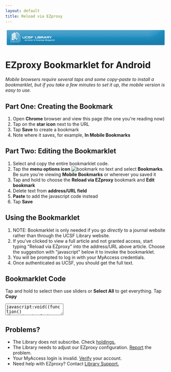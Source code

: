 ```yaml
---
layout: default
title: Reload via EZproxy
---
```

 [![UCSF Library](img/ucsf_header_basic.png)](http://www.library.ucsf.edu/)

# EZproxy Bookmarklet for Android
*Mobile browsers require several taps and some copy-paste to install a bookmarklet, but if you take a few minutes to set it up, the mobile version is easy to use.*

## Part One: Creating the Bookmark
1. Open **Chrome** browser and view this page (the one you're reading now)
2. Tap on the **star icon** next to the URL
3. Tap **Save** to create a bookmark
4. Note where it saves, for example, **In Mobile Bookmarks**

## Part Two: Editing the Bookmarklet
1. Select and copy the entire bookmarklet code.
2. Tap the **menu options icon** ![bookmark no text](img/???.png) and select **Bookmarks**. Be sure you're viewing **Mobile Bookmarks** or wherever you saved it
3. Tap and hold to choose the **Reload via EZproxy** bookmark and **Edit bookmark**
4. Delete text from **address/URL field** 
5. **Paste** to add the javascript code instead
6. Tap **Save**

## Using the Bookmarklet
1. NOTE: Bookmarklet is only needed if you go *directly* to a journal website rather than through the UCSF Library website.
2. If you've clicked to view a full article and not granted access, start typing "Reload via EZproxy" into the address/URL above article.  Choose the suggestion with "javascript" below it to invoke the bookmarklet. 
3. You will be prompted to log in with your MyAccess credentials.
4. Once authenticated as UCSF, you should get the full text.

## Bookmarklet Code
Tap and hold to select then use sliders or **Select All** to get everything. Tap **Copy**

<textarea readonly="readonly">javascript:void((function(){location.href='https://ucsf.idm.oclc.org/login?qurl='+encodeURIComponent(location.href);})());</textarea>

## Problems?
-	The Library does not subscribe. Check [holdings.](http://ucsf.worldcat.org/m/)
-	The Library needs to adjust our EZproxy configuration. [Report](http://m.ucsf.edu/#/library/help) the problem.
-	Your MyAccess login is invalid. [Verify](https://myaccess.ucsf.edu/) your account.
-	Need help with EZproxy? Contact [Library Support.](http://m.ucsf.edu/#/library/help)
